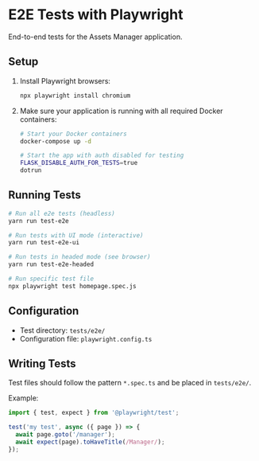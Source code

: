 # E2E Tests with Playwright

End-to-end tests for the Assets Manager application.

## Setup

1. Install Playwright browsers:
   ```bash
   npx playwright install chromium
   ```

2. Make sure your application is running with all required Docker containers:
   ```bash
   # Start your Docker containers
   docker-compose up -d
   
   # Start the app with auth disabled for testing
   FLASK_DISABLE_AUTH_FOR_TESTS=true
   dotrun
   ```

## Running Tests

```bash
# Run all e2e tests (headless)
yarn run test-e2e

# Run tests with UI mode (interactive)
yarn run test-e2e-ui

# Run tests in headed mode (see browser)
yarn run test-e2e-headed

# Run specific test file
npx playwright test homepage.spec.js
```

## Configuration

- Test directory: `tests/e2e/`
- Configuration file: `playwright.config.ts`

## Writing Tests

Test files should follow the pattern `*.spec.ts` and be placed in `tests/e2e/`.

Example:
```typescript
import { test, expect } from '@playwright/test';

test('my test', async ({ page }) => {
  await page.goto('/manager');
  await expect(page).toHaveTitle(/Manager/);
});
```
